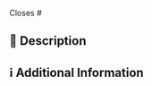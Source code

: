 <!-- 
Thanks for creating this pull request 🤗

Please make sure that the pull request is limited to one type (docs, feature, etc.) and keep it as small as possible. You can open multiple prs instead of opening a huge one.
-->

<!-- If this pull request closes an issue, please mention the issue number below -->
Closes # <!-- Issue # here -->

## 📑 Description
<!-- Add a brief description of the PR -->

<!-- You can also choose to add a list of changes and if they have been completed or not by using the markdown to-do list syntax
- [ ] Not Completed
- [x] Completed
-->

## ℹ Additional Information
<!-- Any additional information like breaking changes, dependencies added, screenshots, comparisons between new and old behavior, etc. -->
